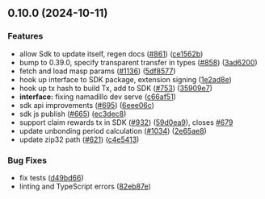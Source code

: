 

## 0.10.0 (2024-10-11)


### Features

* allow Sdk to update itself, regen docs ([#861](https://github.com/anoma/namada-interface/issues/861)) ([ce1562b](https://github.com/anoma/namada-interface/commit/ce1562bf9ca61fe8a7372a74963ea616bc0ce129))
* bump to 0.39.0, specify transparent transfer in types ([#858](https://github.com/anoma/namada-interface/issues/858)) ([3ad6200](https://github.com/anoma/namada-interface/commit/3ad620045a6c2c51dda7be0ccc1a2e88b54a959e))
* fetch and load masp params ([#1136](https://github.com/anoma/namada-interface/issues/1136)) ([5df8577](https://github.com/anoma/namada-interface/commit/5df8577cf0627247a7aeb5fa4de5e3970049b024))
* hook up interface to SDK package, extension signing ([1e2ad8e](https://github.com/anoma/namada-interface/commit/1e2ad8e4ff3c64451e94d36ef9559180fbcd27c5))
* hook up tx hash to build Tx, add to SDK ([#753](https://github.com/anoma/namada-interface/issues/753)) ([35909e7](https://github.com/anoma/namada-interface/commit/35909e7a2cdba35fea0f0af46b8628de240d420e))
* **interface:** fixing namadillo dev serve ([c66af51](https://github.com/anoma/namada-interface/commit/c66af51f59c6b4d611e0c69911e73e6605678191))
* sdk api improvements ([#695](https://github.com/anoma/namada-interface/issues/695)) ([6eee06c](https://github.com/anoma/namada-interface/commit/6eee06cb2b40eac8bd2eebc399fc87698654aaa1))
* sdk js publish ([#665](https://github.com/anoma/namada-interface/issues/665)) ([ec3dec8](https://github.com/anoma/namada-interface/commit/ec3dec8070219f29ccf95e8a50c880da3f032566))
* support claim rewards tx in SDK ([#932](https://github.com/anoma/namada-interface/issues/932)) ([59d0ea9](https://github.com/anoma/namada-interface/commit/59d0ea9659658c23c804324d46594783ed695a2e)), closes [#679](https://github.com/anoma/namada-interface/issues/679)
* update unbonding period calculation ([#1034](https://github.com/anoma/namada-interface/issues/1034)) ([2e65ae8](https://github.com/anoma/namada-interface/commit/2e65ae8ae3d2430b6268603785c30016d2df77a6))
* update zip32 path ([#621](https://github.com/anoma/namada-interface/issues/621)) ([c4e5413](https://github.com/anoma/namada-interface/commit/c4e54131064b1d7df3704a0f815cd041dc551740))


### Bug Fixes

* fix tests ([d49bd66](https://github.com/anoma/namada-interface/commit/d49bd66a00556205374fe19a092a36717d7ba75a))
* linting and TypeScript errors ([82eb87e](https://github.com/anoma/namada-interface/commit/82eb87eeb8f96100f239c7ff1a6cc2e953fbfdac))

